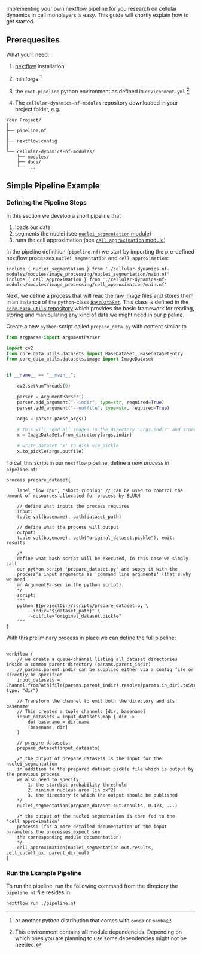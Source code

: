 Implementing your own nextflow pipeline for you research on cellular dynamics in cell monolayers is easy.
This guide will shortly explain how to get started.

## Prerequesites

What you'll need:

1. [nextflow](https://www.nextflow.io/) installation

2. [miniforge](https://github.com/conda-forge/miniforge) [^1]

3. the `cmot-pipeline` python environment as defined in `environment.yml` [^2]

4. The `cellular-dynamics-nf-modules` repository downloaded in your project folder, e.g.

```
Your Project/
│
├── pipeline.nf
│
├── nextflow.config
│
└── cellular-dynamics-nf-modules/
    ├── modules/
    ├── docs/
    └── ...
```

## Simple Pipeline Example

### Defining the Pipeline Steps
In this section we develop a short pipeline that
1. loads our data
2. segments the nuclei (see [`nuclei_segmentation` module](./modules.md#nuclei-segmentation))
3. runs the cell approximation (see [`cell_approximation` module](./modules.md#cell-approximation))

In the pipeline definition (`pipeline.nf`) we start by importing the pre-defined nextflow processes
`nuclei_segmentation` and `cell_approximation`:

```nextflow
include { nuclei_segmentation } from './cellular-dynamics-nf-modules/modules/image_processing/nuclei_segmentation/main.nf'
include { cell_approximation } from './cellular-dynamics-nf-modules/modules/image_processing/cell_approximation/main.nf'
```

Next, we define a process that will read the raw image files and stores them in an instance of the
`python`-class [`BaseDataSet`](https://github.com/lettlini/core-data-utils/blob/f47e058826d6d9905e75b61b8f154815d876d788/core_data_utils/datasets/base_dataset.py#L48C1-L48C19).
This class is defined in the [`core-data-utils` repository](https://github.com/lettlini/core-data-utils) which provides the basic framework
for reading, storing and manipulating any kind of data we might need in our pipeline.

Create a new `python`-script called `prepare_data.py` with content similar to

```python
from argparse import ArgumentParser

import cv2
from core_data_utils.datasets import BaseDataSet, BaseDataSetEntry
from core_data_utils.datasets.image import ImageDataset


if __name__ == "__main__":

    cv2.setNumThreads(0)

    parser = ArgumentParser()
    parser.add_argument("--indir", type=str, required=True)
    parser.add_argument("--outfile", type=str, required=True)

    args = parser.parse_args()

    # this will read all images in the directory 'args.indir' and store them in 'x'
    x = ImageDataSet.from_directory(args.indir)

    # write dataset 'x' to disk via pickle
    x.to_pickle(args.outfile)
```

To call this script in our `nextflow` pipeline, define a _new process_
in `pipeline.nf`:

```nextflow
process prepare_dataset{

    label "low_cpu", "short_running" // can be used to control the amount of resources allocated for process by SLURM

    // define what inputs the process requires
    input:
    tuple val(basename), path(dataset_path)

    // define what the process will output
    output:
    tuple val(basename), path("original_dataset.pickle"), emit: results

    /*
    define what bash-script will be executed, in this case we simply call
    our python script 'prepare_dataset.py' and suppy it with the
    process's input arguments as 'command line arguments' (that's why we need
    an ArgumentParser in the python script).
    */
    script:
    """
    python ${projectDir}/scripts/prepare_dataset.py \
        --indir="${dataset_path}" \
        --outfile="original_dataset.pickle"
    """
}
```

With this preliminary process in place we can define the full pipeline:
```nextflow

workflow {
    // we create a queue-channel listing all dataset directories inside a common parent directory (params.parent_indir)
    // params.parent_indir can be supplied either via a config file or directly be specified
    input_datasets = Channel.fromPath(file(params.parent_indir).resolve(params.in_dir).toString(), type: "dir")

    // Transform the channel to emit both the directory and its basename
    // This creates a tuple channel: [dir, basename]
    input_datasets = input_datasets.map { dir ->
        def basename = dir.name
        [basename, dir]
    }

    // prepare datasets:
    prepare_dataset(input_datasets)

    /* the output of prepare_datasets is the input for the nuclei_segmentation
    in addition to the prepared dataset pickle file which is output by the previous process
    we also need to specify:
        1. the stardist probability threshold
        2. minimum nucleus area (in px^2)
        3. the directory to which the output should be published
    */
    nuclei_segmentation(prepare_dataset.out.results, 0.473, ...)

    /* the output of the nuclei segmentation is then fed to the 'cell_approximation'
    process: (for a more detailed documentation of the input parameters the processes expect see
    the corresponding module documentation)
    */
    cell_approximation(nuclei_segmentation.out.results, cell_cutoff_px, parent_dir_out)
}

```

### Run the Example Pipeline

To run the pipeline, run the following command from the directory the `pipeline.nf`
file resides in:

```bash
nextflow run ./pipeline.nf
```


[^1]: or another python distribution that comes with `conda` or `mamba`
[^2]: This environment contains **all** module dependencies. Depending on which ones you are planning
to use some dependencies might not be needed.

